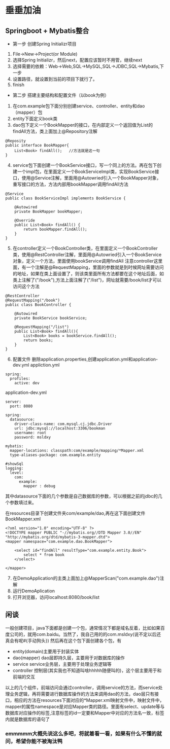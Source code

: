 # 垂垂加油
## Springboot + Mybatis整合

* 第一步  创建Spring Initializr项目
1. File->New->Project(or Module)
2. 选择Spring Initializr，然后next，配置应该暂时不用管，继续next
3. 选择需要的依赖：Web->Web,SQL->MySQL,SQL->JDBC,SQL->Mybatis,下一步
4. 设置路径，就设置到当前的项目下就行了。
5. finish
* 第二步  搭建主要结构和配置文件（以book为例）
1. 在com.example包下面分别创建service、controller、entity和dao（mapper）包
2. entity下面定义book类
3. dao包下定义一个BookMapper的接口，在内部定义一个返回值为List<Book>的findAll方法，类上面加上@Repository注解
```
@Reposity
public interface BookMapper{
    List<Book> findAll();   //方法就是这一句
}
```
4. service包下面创建一个BookService接口，写一个同上的方法。再在包下创建一个impl包，在里面定义一个BookServiceImpl类，实现BookService接口，使用@Service注解，里面用@Autowried引入一个BookMapper对象，重写接口的方法，方法内部用bookMapper调用findAll方法

```
@Service
public class BookServiceImpl implements BookService {

    @Autowired
    private BookMapper bookMapper;

    @Override
    public List<Book> findAll() {
        return bookMapper.findAll();
    }
}
```
5. 在controller定义一个BookController类，在里面定义一个BookController类，使用@RestController注解，里面用@Autowried引入一个BookService对象，定义一个方法，里面使用bookService调用findAll
注意controller这里面，有一个注解是@RequestMapping，里面的参数就是到时候网址需要访问的地址，如果在类上面设置了，则该类里面所有方法都要在这个地址后面，如类上注解了("/book"),方法上面注解了("/list")，网址就需要/book/list才可以访问这个方法
```
@RestController
@RequestMapping("/book")
public class BookController {

    @Autowired
    private BookService bookService;

    @RequestMapping("/list")
    public List<Book> findAll(){
        List<Book> books = bookService.findAll();
        return books;
    }
}
```
6. 配置文件
删除application.properties,创建application.yml和application-dev.yml
appliction.yml
```
spring:
  profiles:
    active: dev
```
application-dev.yml
```
server:
  port: 8080

spring:
  datasource:
    driver-class-name: com.mysql.cj.jdbc.Driver
    url: jdbc:mysql://localhost:3306/bookman
    username: root
    password: msldxy

mybatis:
  mapper-locations: classpath:com/example/mapping/*Mapper.xml
  type-aliases-package: com.example.entity

#showSql
logging:
  level:
    com:
      example:
        mapper : debug
```
其中datasource下面的几个参数是自己数据库的参数，可以根据之前的jdbc的几个参数填过来。

在resources目录下创建文件夹com/example/dao,再在这下面创建文件BookMapper.xml
```
<?xml version="1.0" encoding="UTF-8" ?>
<!DOCTYPE mapper PUBLIC "-//mybatis.org//DTD Mapper 3.0//EN" "http://mybatis.org/dtd/mybatis-3-mapper.dtd">
<mapper namespace="com.example.dao.BookMapper">

    <select id="findAll" resultType="com.example.entity.Book">
        select * from book
    </select>

</mapper>
```
7. 在DemoApplication的主类上面加上@MapperScan("com.example.dao")注解
8. 运行DemoAplication
9. 打开浏览器，访问localhost:8080/book/list


## 闲谈
一般创建项目，java下面都是创建一个包，通常情况下都是域名反着，比如如果百度公司的，就用com.baidu。当然了，我自己用的的com.msldxy(说不定以后还真会有呢#{手动狗头})
然后再在这个包下面创建各个包，有
* entity(domain)主要用于封装实体
* dao(mapper)   dao层即持久层，主要用于对数据库的操作
* service       service业务层，主要用于处理业务逻辑等
* controller    控制层(其实我也不知道叫啥hhhhh随便叫的)，这个层主要用于和前端的交互

以上的几个组件，前端访问会通过controller，调用service的方法，而service处理业务逻辑，再将需要进行数据库操作的方法来调用dao的方法，dao层只有接口，相应的方法在resources下面对应的*Mapper.xml映射文件中，映射文件中，mapper的属性namespace是对应Mapper类的路径。里面有select、update等与数据库对应操作的标签,注意标签的id一定要和Mapper中对应的方法名一致，标签内就是数据库的语句了


### emmmmm大概先说这么多吧，将就着看一看，如果有什么不懂的就问，希望你能不被淘汰鸭

